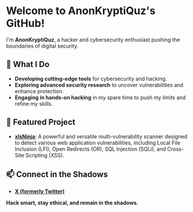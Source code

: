 # Welcome to AnonKryptiQuz's GitHub!

I'm **AnonKryptiQuz**, a hacker and cybersecurity enthusiast pushing the boundaries of digital security.

## 🔧 What I Do
- **Developing cutting-edge tools** for cybersecurity and hacking.
- **Exploring advanced security research** to uncover vulnerabilities and enhance protection.
- **Engaging in hands-on hacking** in my spare time to push my limits and refine my skills.

## 🌟 Featured Project
- **[xlsNinja](https://github.com/coffinsp/lostools)**: A powerful and versatile multi-vulnerability scanner designed to detect various web application vulnerabilities, including Local File Inclusion (LFI), Open Redirects (OR), SQL Injection (SQLi), and Cross-Site Scripting (XSS).

## 📫 Connect in the Shadows
- **[X (formerly Twitter)](https://x.com/AnonKryptiQuz)**

**Hack smart, stay ethical, and remain in the shadows.**
